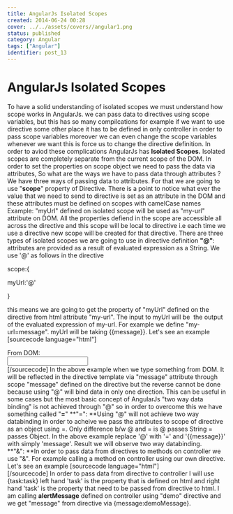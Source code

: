 ```yaml
---
title: AngularJs Isolated Scopes
created: 2014-06-24 00:28
cover: ../../assets/covers//angular1.png
status: published
category: Angular
tags: ["Angular"]
identifier: post_13
---
```

# AngularJs Isolated Scopes

To have a solid understanding of isolated scopes we must understand how scope works in AngularJs. we can pass data to directives using scope variables, but this has so many compilcations for example if we want to use directive some other place it has to be defined in only controller in order to pass scope variables moreover we can even change the scope variables whenever we want this is force us to change the directive definition. In order to aviod these complications AngularJs has **Isolated Scopes.** Isolated scopes are completely separate from the current scope of the DOM. In order to set the properties on scope object we need to pass the data via attributes, So what are the ways we have to pass data through attributes ? We have three ways of passing data to attributes. For that we are going to use "**scope**" property of Directive. There is a point to notice what ever the value that we need to send to directive is set as an attribute in the DOM and these attributes must be defined on scopes with camelCase names Example: "myUrl" defined on isolated scope will be used as "my-url" attribute on DOM. All the properties defiend in the scope are accessible all across the directive and this scope will be local to directive i.e each time we use a directive new scope will be created for that directive.  There are three types of isolated scopes we are going to use in directive definition **"@"**: attributes are provided as a result of evaluated expression as a String. We use '@' as follows in the directive 

scope:{

myUrl:'@'

}

this means we are going to get the property of "myUrl" defined on the directive from html attribute "my-url". The input to myUrl will be  the output of the evaluated expression of my-url. For example we define "my-url=message". myUrl will be taking {{message}}. Let's see an example [sourcecode language="html"] <html> <head lang="en"> <meta charset="UTF-8"> <title></title> <script src="../05-Routing/lib/angular.js"></script> <script> var app = angular.module("app", []); app.controller("MyController", function($scope){ $scope.message="from scope"; }); app.directive("attrScope", function(){ return { template:'<div>{{message}}</div>' // this is similar to what we done in scope property below, but we used link function /*,link:function(scope, element, attrs){ scope.message=attrs.message; }*/ // this will create a variable called 'message' in scope // and read attribute called scope form html and evaluate it as String ,scope:{ message:'@' } } }); </script> </head> <body ng-app="app"> <div ng-controller="MyController"> <input type="text" ng-model="message"/> <div attr-scope message="{{message}}"></div> </div> </body> </html> [/sourcecode] In the above example evaluated expression result "{{message}}" is passed as a String to directive and it can be made availabe on scope as explained above. The output will be whatever we type in the input field will be displayed through our directive. This is a one way binding i.e only message from HTML will be mapped to Directive and the same message property from directive cannot be mapped back to HTML because we are not passing any object through our attribute it is just a string. If not understood see the example below [sourcecode language="html"] <html> <head lang="en"> <meta charset="UTF-8"> <title></title> <script src="../05-Routing/lib/angular.js"></script> <script> var app = angular.module("app", []); app.controller("MyController", function($scope){ $scope.message="from scope"; }); app.directive("attrScope", function(){ return { template:'<div>' + 'From Directive:' + '<br/>' + '<input type="text" ng-model="message"/></div>' ,scope:{ message:'@' } } }); </script> </head> <body ng-app="app"> <div ng-controller="MyController"> From DOM:<br/> <input type="text" ng-model="message"/><br/> <div attr-scope message="{{message}}"></div> </div> </body> </html> [/sourcecode] In the above example when we type something from DOM. It will be reflected in the directive template via "message" attribute through scope "message" defined on the directive but the reverse cannot be done because using "@" will bind data in only one direction. This can be useful in some cases but the most basic concept of AngularJs "two way data binding" is not achieved through "@" so in order to overcome this we have something called "**=**" **"=": **Using "@" will not achieve two way databinding in order to acheive we pass the attributes to scope of directive as an object using =. Only difference b/w @ and = is @ passes String = passes Object. In the above example replace '@' with '=' and '{{message}}' with simply 'message'. Result we will observe two way databinding. **"&": **In order to pass data from directives to methods on controller we use "&". For example calling a method on controller using our own directive. Let's see an example [sourcecode language="html"] <html> <head lang="en"> <meta charset="UTF-8"> <title></title> <script src="../05-Routing/lib/angular.js"></script> <script> var app = angular.module("app", []); app.controller("MyController", function($scope){ $scope.alertMessage = function(message){ alert(message); } }); app.directive("attrScope", function(){ return { template:'<div> ' + '<input type="text" ng-model="demoMessage"/>' + '<input type="button" ng-click="demo({message:demoMessage})">Click Me</input>' + '</div>' ,scope:{ demo:'&' } } }); </script> </head> <body ng-app="app"> <div ng-controller="MyController"> <div attr-scope demo="alertMessage(message)"></div> </div> </body> </html> [/sourcecode] In order to pass data from directive to controller I will use {task:task} left hand 'task' is the property that is defined on html and right hand 'task' is the property that need to be passed from directive to html. I am calling **alertMessage** defined on controller using "demo" directive and we get "message" from directive via {message:demoMessage}.